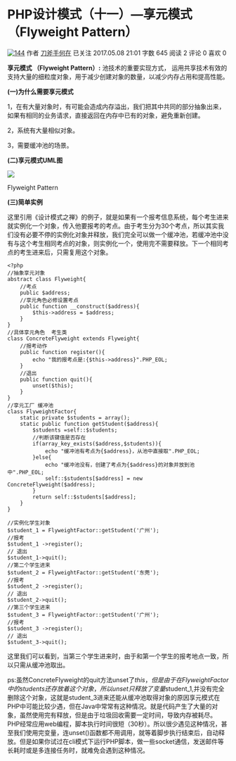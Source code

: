 # PHP设计模式（十一）—享元模式 （Flyweight Pattern）

[![144](//upload.jianshu.io/users/upload_avatars/5261067/703f2a63-5c14-4070-a6f7-716b8c97ff88.png?imageMogr2/auto-orient/strip|imageView2/1/w/144/h/144)](/u/29417b7766fe) 作者  [刀斧手何在][0] 已关注 2017.05.08 21:01  字数 645  阅读 2 评论 0 喜欢 0

**享元模式 （Flyweight Pattern）:** 池技术的重要实现方式， 运用共享技术有效的支持大量的细粒度对象，用于减少创建对象的数量，以减少内存占用和提高性能。

**(一)为什么需要享元模式**

1，在有大量对象时，有可能会造成内存溢出，我们把其中共同的部分抽象出来，如果有相同的业务请求，直接返回在内存中已有的对象，避免重新创建。

2，系统有大量相似对象。

3，需要缓冲池的场景。

**(二)享元模式UML图**

![][1]



Flyweight Pattern

**(三)简单实例**

这里引用《设计模式之禅》的例子，就是如果有一个报考信息系统，每个考生进来就实例化一个对象，传入他要报考的考点。由于考生分为30个考点，所以其实我们没有必要不停的实例化对象并释放，我们完全可以做一个缓冲池，若缓冲池中没有与这个考生相同考点的对象，则实例化一个，使用完不需要释放。下一个相同考点的考生进来后，只需复用这个对象。

    <?php
    //抽象享元对象
    abstract class Flyweight{
        //考点
        public $address;
        //享元角色必修设置考点
        public function __construct($address){
            $this->address = $address;
        }
    }
    //具体享元角色  考生类
    class ConcreteFlyweight extends Flyweight{
        //报考动作
        public function register(){
            echo "我的报考点是:{$this->address}".PHP_EOL;
        }
        //退出
        public function quit(){
            unset($this);
        }
    }
    //享元工厂 缓冲池
    class FlyweightFactor{
        static private $students = array();
        static public function getStudent($address){
            $students =self::$students;
            //判断该键值是否存在
            if(array_key_exists($address,$students)){
                echo "缓冲池有考点为{$address}，从池中直接取".PHP_EOL;   
            }else{
                echo "缓冲池没有，创建了考点为{$address}的对象并放到池中".PHP_EOL;
                self::$students[$address] = new ConcreteFlyweight($address);
            }
            return self::$students[$address];
        }
    }
    
    //实例化学生对象
    $student_1 = FlyweightFactor::getStudent('广州');
    //报考
    $student_1 ->register();
    // 退出
    $student_1->quit();
    //第二个学生进来
    $student_2 = FlyweightFactor::getStudent('东莞');
    //报考
    $student_2 ->register();
    // 退出
    $student_2->quit();
    //第三个学生进来
    $student_3 = FlyweightFactor::getStudent('广州');
    //报考
    $student_3 ->register();
    // 退出
    $student_3->quit();

这里我们可以看到，当第三个学生进来时，由于和第一个学生的报考地点一致，所以只需从缓冲池取出。

ps:虽然ConcreteFlyweight的quit方法unset了$this，但是由于在FlyweightFactor中的students还存放着这个对象，所以unset只释放了变量$student_1,并没有完全删除这个对象，这就是student_3进来还能从缓冲池取得对象的原因享元模式在PHP中可能比较少遇，但在Java中常常有这种情况。就是代码产生了大量的对象，虽然使用完有释放，但是由于垃圾回收需要一定时间，导致内存被耗尽。PHP经常应用web编程，脚本执行时间很短（30秒）。所以很少遇见这种情况，甚至我们使用完变量，连unset()函数都不用调用，就等着脚步执行结束后，自动释放。但是如果你试过在cli模式下运行PHP脚本，做一些socket通信，发送邮件等长耗时或是多连接任务时，就难免会遇到这种情况。

[0]: http://www.jianshu.com/u/29417b7766fe
[1]: http://upload-images.jianshu.io/upload_images/5261067-32a06fa5694bd4b6.png
